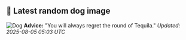 ## 🐶 Latest random dog image
![Dog](https://images.dog.ceo/breeds/spitz-japanese/beet-003.jpg)
**Advice:** "You will always regret the round of Tequila."
*Updated: 2025-08-05 05:03 UTC*
